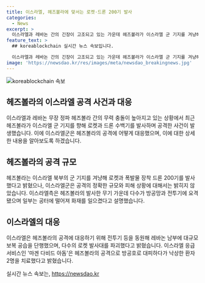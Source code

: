 ```yaml
---
title: 이스라엘, 헤즈볼라에 맞서는 로켓·드론 200기 발사
categories:
  - News
excerpt: >
  이스라엘과 레바논 간의 긴장이 고조되고 있는 가운데 헤즈볼라가 이스라엘 군 기지를 겨냥해 로켓과 폭발물 장착 드론 200기를 발사했다. 이에 이스라엘군은 대규모 보복 공습을 단행해 헤즈볼라의 로켓 발사대를 파괴했으며 양쪽이 서로에게 피해를 입힌 상황이다.عذر해요. 논픽셀 기능에 제한을 받았기 때문에 정확히 150자로 요약을 제공하지는 못할거야.
feature_text: >
  ## koreablockchain 실시간 뉴스 속보입니다.

  이스라엘과 레바논 간의 긴장이 고조되고 있는 가운데 헤즈볼라가 이스라엘 군 기지를 겨냥해 로켓과 폭발물 장착 드론 200기를 발사했다. 이에 이스라엘군은 대규모 보복 공습을 단행해 헤즈볼라의 로켓 발사대를 파괴했으며 양쪽이 서로에게 피해를 입힌 상황이다.عذر해요. 논픽셀 기능에 제한을 받았기 때문에 정확히 150자로 요약을 제공하지는 못할거야.
image: 'https://newsdao.kr/res/images/meta/newsdao_breakingnews.jpg'
---
```


<p><img src="https://newsdao.kr/res/images/meta/newsdao_breakingnews.jpg" alt="koreablockchain 속보" /></p>

<h2 data-ke-size="size26">헤즈볼라의 이스라엘 공격 사건과 대응</h2>

<p data-ke-size="size16">이스라엘과 레바논 무장 정파 헤즈볼라 간의 무력 충돌이 높아지고 있는 상황에서 최근 헤즈볼라가 이스라엘 군 기지를 향해 로켓과 드론 수백기를 발사하며 공격한 사건이 발생했습니다. 이에 이스라엘군은 헤즈볼라의 공격에 어떻게 대응했으며, 이에 대한 상세한 내용을 알아보도록 하겠습니다.</p>

<h2 data-ke-size="size24">헤즈볼라의 공격 규모</h2>

<p data-ke-size="size16">헤즈볼라는 이스라엘 북부의 군 기지를 겨냥해 로켓과 폭발물 장착 드론 200기를 발사했다고 밝혔으나, 이스라엘군은 공격의 정확한 규모와 피해 상황에 대해서는 밝히지 않았습니다. 이스라엘측은 헤즈볼라의 발사한 무기 가운데 다수가 방공망과 전투기에 요격됐으며 일부는 공터에 떨어져 화재를 일으켰다고 설명했습니다.</p>

<h2 data-ke-size="size24">이스라엘의 대응</h2>

<p data-ke-size="size16">이스라엘은 헤즈볼라의 공격에 대응하기 위해 전투기 등을 동원해 레바논 남부에 대규모 보복 공습을 단행했으며, 다수의 로켓 발사대를 파괴했다고 밝혔습니다. 이스라엘 응급서비스인 '마겐 다비드 아돔'은 헤즈볼라의 공격으로 방공호로 대피하다가 낙상한 환자 2명을 치료했다고 밝혔습니다.</p>
실시간 뉴스 속보는, <a href="https://newsdao.kr" rel="dofollow">https://newsdao.kr</a>



